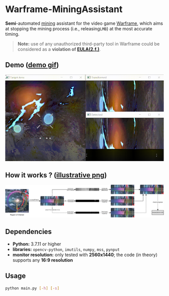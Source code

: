 # Warframe-MiningAssistant

**Semi**-automated [mining](https://warframe.fandom.com/wiki/Mining) assistant for the video game [Warframe](https://en.wikipedia.org/wiki/Warframe), which aims at stopping the mining process (i.e., releasing`LMB`) at the most accurate timing.

> **Note:** use of any unauthorized third-party tool in Warframe could be considered as a **violation of [EULA(2.f.)](https://www.warframe.com/eula)**.

## Demo ([demo gif](https://github.com/EricZhu-42/Warframe-MiningAssistant/blob/main/misc/example.gif))

<img src="./misc/example.gif" style="zoom:80%;" />

## How it works ? ([illustrative png](https://github.com/EricZhu-42/Warframe-MiningAssistant/blob/main/misc/framework.png))

![](./misc/framework.png)

## Dependencies

- **Python:** 3.7.11 or higher
- **libraries:** `opencv-python`, `imutils`, `numpy`, `mss`, `pynput`
- **monitor resolution:** only tested with **2560x1440**; the code (in theory) supports any **16:9 resolution**

## Usage

```bash
python main.py [-h] [-s]
```

